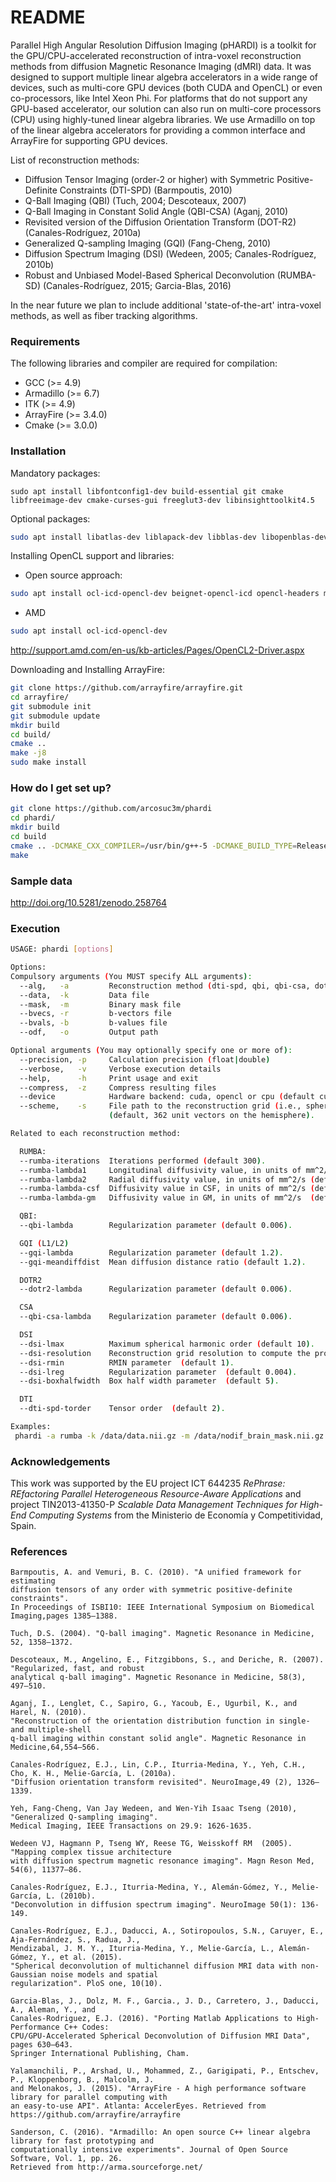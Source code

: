 # README #

Parallel High Angular Resolution Diffusion Imaging (pHARDI) is a toolkit for the GPU/CPU-accelerated reconstruction of intra-voxel reconstruction methods from diffusion Magnetic Resonance Imaging (dMRI) data. It was designed to support multiple linear algebra accelerators in a wide range of devices, such as multi-core GPU devices (both CUDA and OpenCL) or even co-processors, like Intel Xeon Phi. For platforms that do not support any GPU-based accelerator, our solution can also run on multi-core processors (CPU) using highly-tuned linear algebra libraries. We use Armadillo on top of the linear algebra accelerators for providing a common interface and ArrayFire for supporting GPU devices.

List of reconstruction methods:

* Diffusion Tensor Imaging (order-2 or higher) with Symmetric Positive-Definite Constraints (DTI-SPD) (Barmpoutis, 2010)
* Q-Ball Imaging (QBI) (Tuch, 2004; Descoteaux, 2007)
* Q-Ball Imaging in Constant Solid Angle (QBI-CSA) (Aganj, 2010)
* Revisited version of the Diffusion Orientation Transform (DOT-R2) (Canales-Rodríguez, 2010a)
* Generalized Q-sampling Imaging (GQI) (Fang-Cheng, 2010)
* Diffusion Spectrum Imaging (DSI) (Wedeen, 2005; Canales-Rodríguez, 2010b)
* Robust and Unbiased Model-Based Spherical Deconvolution (RUMBA-SD) (Canales-Rodríguez, 2015; Garcia-Blas, 2016)

In the near future we plan to include additional 'state-of-the-art' intra-voxel methods, as well as fiber tracking algorithms.

### Requirements ###

The following libraries and compiler are required for compilation:

* GCC (>= 4.9)
* Armadillo (>= 6.7)
* ITK (>= 4.9)
* ArrayFire (>= 3.4.0)
* Cmake (>= 3.0.0)

### Installation ####

Mandatory packages:

```
sudo apt install libfontconfig1-dev build-essential git cmake libfreeimage-dev cmake-curses-gui freeglut3-dev libinsighttoolkit4.5 
```

Optional packages:

```bash
sudo apt install libatlas-dev liblapack-dev libblas-dev libopenblas-dev libarpack2-dev liblapacke-dev libatlas3gf-base libatlas3-base opencl-headers
```

Installing OpenCL support and libraries:

- Open source approach:
```bash
sudo apt install ocl-icd-opencl-dev beignet-opencl-icd opencl-headers mesa-opencl-icd
```

- AMD 

```bash
sudo apt install ocl-icd-opencl-dev 
```

http://support.amd.com/en-us/kb-articles/Pages/OpenCL2-Driver.aspx


Downloading and Installing ArrayFire:

```bash
git clone https://github.com/arrayfire/arrayfire.git
cd arrayfire/
git submodule init
git submodule update
mkdir build
cd build/
cmake ..
make -j8
sudo make install
```

### How do I get set up? ###


```bash
git clone https://github.com/arcosuc3m/phardi
cd phardi/
mkdir build
cd build
cmake .. -DCMAKE_CXX_COMPILER=/usr/bin/g++-5 -DCMAKE_BUILD_TYPE=Release
make 
```

### Sample data ###

http://doi.org/10.5281/zenodo.258764

### Execution ###


```bash
USAGE: phardi [options]

Options:
Compulsory arguments (You MUST specify ALL arguments):
  --alg,   -a         Reconstruction method (dti-spd, qbi, qbi-csa, dotr2, gqi-l1, gqi-l2, dsi, rumba)
  --data,  -k         Data file
  --mask,  -m         Binary mask file
  --bvecs, -r         b-vectors file
  --bvals, -b         b-values file
  --odf,   -o         Output path

Optional arguments (You may optionally specify one or more of):
  --precision, -p     Calculation precision (float|double)
  --verbose,   -v     Verbose execution details
  --help,      -h     Print usage and exit
  --compress,  -z     Compress resulting files
  --device            Hardware backend: cuda, opencl or cpu (default cuda).
  --scheme,    -s     File path to the reconstruction grid (i.e., spherical-mesh) 
                      (default, 362 unit vectors on the hemisphere).

Related to each reconstruction method:

  RUMBA:
  --rumba-iterations  Iterations performed (default 300).
  --rumba-lambda1     Longitudinal diffusivity value, in units of mm^2/s (default 0.0017).
  --rumba-lambda2     Radial diffusivity value, in units of mm^2/s (default 0.0003).
  --rumba-lambda-csf  Diffusivity value in CSF, in units of mm^2/s (default 0.0030).
  --rumba-lambda-gm   Diffusivity value in GM, in units of mm^2/s  (default 0.0007).

  QBI:
  --qbi-lambda        Regularization parameter (default 0.006).

  GQI (L1/L2)
  --gqi-lambda        Regularization parameter (default 1.2).
  --gqi-meandiffdist  Mean diffusion distance ratio (default 1.2).

  DOTR2
  --dotr2-lambda      Regularization parameter (default 0.006).

  CSA
  --qbi-csa-lambda    Regularization parameter (default 0.006).

  DSI
  --dsi-lmax          Maximum spherical harmonic order (default 10).
  --dsi-resolution    Reconstruction grid resolution to compute the propagator (default 35, i.e, 35x35x35).
  --dsi-rmin          RMIN parameter  (default 1).
  --dsi-lreg          Regularization parameter  (default 0.004).
  --dsi-boxhalfwidth  Box half width parameter  (default 5).

  DTI
  --dti-spd-torder    Tensor order  (default 2).  

Examples:
 phardi -a rumba -k /data/data.nii.gz -m /data/nodif_brain_mask.nii.gz -r /data/bvecs -b /data/bvals --odf /result/
```

### Acknowledgements ###

This work was supported by the EU project ICT 644235 *RePhrase: REfactoring Parallel Heterogeneous Resource-Aware Applications* and project TIN2013-41350-P *Scalable Data Management Techniques for High-End Computing Systems* from the Ministerio de Economía y Competitividad, Spain.

### References ###
```
Barmpoutis, A. and Vemuri, B. C. (2010). "A unified framework for estimating
diffusion tensors of any order with symmetric positive-definite constraints".
In Proceedings of ISBI10: IEEE International Symposium on Biomedical Imaging,pages 1385–1388.

Tuch, D.S. (2004). "Q-ball imaging". Magnetic Resonance in Medicine, 52, 1358–1372.

Descoteaux, M., Angelino, E., Fitzgibbons, S., and Deriche, R. (2007). "Regularized, fast, and robust 
analytical q-ball imaging". Magnetic Resonance in Medicine, 58(3), 497–510.

Aganj, I., Lenglet, C., Sapiro, G., Yacoub, E., Ugurbil, K., and Harel, N. (2010).
"Reconstruction of the orientation distribution function in single- and multiple-shell
q-ball imaging within constant solid angle". Magnetic Resonance in Medicine,64,554–566.

Canales-Rodríguez, E.J., Lin, C.P., Iturria-Medina, Y., Yeh, C.H., Cho, K. H., Melie-García, L. (2010a).
"Diffusion orientation transform revisited". NeuroImage,49 (2), 1326–1339.

Yeh, Fang-Cheng, Van Jay Wedeen, and Wen-Yih Isaac Tseng (2010), "Generalized Q-sampling imaging".
Medical Imaging, IEEE Transactions on 29.9: 1626-1635.

Wedeen VJ, Hagmann P, Tseng WY, Reese TG, Weisskoff RM  (2005). "Mapping complex tissue architecture 
with diffusion spectrum magnetic resonance imaging". Magn Reson Med, 54(6), 11377–86.

Canales-Rodríguez, E.J., Iturria-Medina, Y., Alemán-Gómez, Y., Melie-García, L. (2010b). 
"Deconvolution in diffusion spectrum imaging". NeuroImage 50(1): 136-149.

Canales-Rodríguez, E.J., Daducci, A., Sotiropoulos, S.N., Caruyer, E., Aja-Fernández, S., Radua, J., 
Mendizabal, J. M. Y., Iturria-Medina, Y., Melie-García, L., Alemán-Gómez, Y., et al. (2015).
"Spherical deconvolution of multichannel diffusion MRI data with non-Gaussian noise models and spatial 
regularization". PloS one, 10(10).

Garcia-Blas, J., Dolz, M. F., Garcia., J. D., Carretero, J., Daducci, A., Aleman, Y., and 
Canales-Rodriguez, E.J. (2016). "Porting Matlab Applications to High-Performance C++ Codes: 
CPU/GPU-Accelerated Spherical Deconvolution of Diffusion MRI Data", pages 630–643. 
Springer International Publishing, Cham.

Yalamanchili, P., Arshad, U., Mohammed, Z., Garigipati, P., Entschev, P., Kloppenborg, B., Malcolm, J.
and Melonakos, J. (2015). "ArrayFire - A high performance software library for parallel computing with 
an easy-to-use API". Atlanta: AccelerEyes. Retrieved from https://github.com/arrayfire/arrayfire

Sanderson, C. (2016). "Armadillo: An open source C++ linear algebra library for fast prototyping and 
computationally intensive experiments". Journal of Open Source Software, Vol. 1, pp. 26.
Retrieved from http://arma.sourceforge.net/
```
